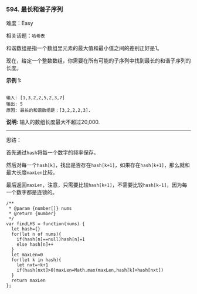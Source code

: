 ### 594. 最长和谐子序列

难度：Easy

相关话题：`哈希表`

和谐数组是指一个数组里元素的最大值和最小值之间的差别正好是1。



现在，给定一个整数数组，你需要在所有可能的子序列中找到最长的和谐子序列的长度。



**示例 1:** 



```

输入: [1,3,2,2,5,2,3,7]
输出: 5
原因: 最长的和谐数组是：[3,2,2,2,3].
```


**说明:**  输入的数组长度最大不超过20,000.




-----

思路：

首先通过`hash`将每一个数字的频率保存。

然后对每一个`hash[k]`，找出是否存在`hash[k+1]`，如果存在`hash[k+1]`，那么就和最大长度`maxLen`比较。

最后返回`maxLen`，注意，只需要比较`hash[k+1]`，不需要比较`hash[k-1]`，因为每一个数字都是连锁的。

```
/**
 * @param {number[]} nums
 * @return {number}
 */
var findLHS = function(nums) {
  let hash={}
  for(let n of nums){
    if(hash[n]==null)hash[n]=1
    else hash[n]++
  }
  let maxLen=0
  for(let k in hash){
    let nxt=+k+1
    if(hash[nxt]>0)maxLen=Math.max(maxLen,hash[k]+hash[nxt])
  }
  return maxLen
};
```

